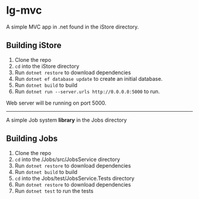 # lg-mvc
A simple MVC app in .net found in the iStore directory.

## Building iStore

1. Clone the repo
2. `cd` into the iStore directory
3. Run `dotnet restore` to download dependencies
4. Run `dotnet ef database update` to create an initial database.
5. Run `dotnet build` to build 
6. Run `dotnet run --server.urls http://0.0.0.0:5000` to run.

Web server will be running on port 5000.

-----
A simple Job system **library** in the Jobs directory

## Building Jobs
1. Clone the repo
2. `cd` into the /Jobs/src/JobsService directory
3. Run `dotnet restore` to download dependencies
4. Run `dotnet build` to build 
5. `cd` into the Jobs/test/JobsService.Tests directory
6. Run `dotnet restore` to download dependencies
7. Run `dotnet test` to run the tests

